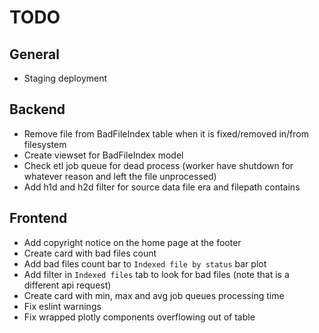 # TODO

## General

* Staging deployment

## Backend

* Remove file from BadFileIndex table when it is fixed/removed in/from filesystem
* Create viewset for BadFileIndex model
* Check etl job queue for dead process (worker have shutdown for whatever reason and left the file unprocessed)
* Add h1d and h2d filter for source data file era and filepath contains


## Frontend

* Add copyright notice on the home page at the footer
* Create card with bad files count
* Add bad files count bar to `Indexed file by status` bar plot
* Add filter in `Indexed files` tab to look for bad files (note that is a different api request)
* Create card with min, max and avg job queues processing time
* Fix eslint warnings
* Fix wrapped plotly components overflowing out of table
